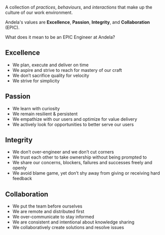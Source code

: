 A collection of *practices*, *behaviours*, and *interactions* that make up the culture of our work environment.

Andela's values are **Excellence**, **Passion**, **Integrity**, and **Collaboration** (EPIC).

What does it mean to be an EPIC Engineer at Andela?

## Excellence
- We plan, execute and deliver on time
- We aspire and strive to reach for mastery of our craft
- We don’t sacrifice quality for velocity
- We strive for simplicity

## Passion
- We learn with curiosity
- We remain resilient & persistent
- We empathize with our users and optimize for value delivery
- We actively look for opportunities to better serve our users

## Integrity
- We don’t over-engineer and we don’t cut corners
- We trust each other to take ownership without being prompted to
- We share our concerns, blockers, failures and successes freely and openly
- We avoid blame game, yet don’t shy away from giving or receiving hard feedback

## Collaboration
- We put the team before ourselves
- We are remote and distributed first
- We over-communicate to stay informed
- We are consistent and intentional about knowledge sharing
- We collaboratively create solutions and resolve issues
